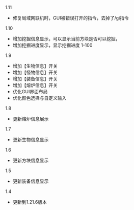 1.11

- 修复局域网联机时，GUI被错误打开的指令，去掉了/gi指令

1.10

- 增加挖掘信息显示，可以显示当前方块是否可以挖掘，
- 增加挖掘进度显示，显示挖掘进度 1-100

1.9

- 增加【生物信息】开关
- 增加【怪物信息】开关
- 增加【装备信息】开关
- 增加【熔炉信息】开关
- 优化GUI界面布局
- 优化颜色选择与自定义输入

1.8

- 更新熔炉信息展示

1.7

- 更新生物信息显示

1.6

- 更新方块信息显示

1.5

- 更新装备信息显示

1.4

- 更新到1.21.6版本